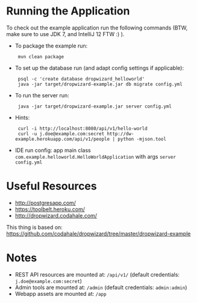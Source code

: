 # Running the Application

To check out the example application run the following commands (BTW, make sure to use JDK 7, and IntelliJ 12 FTW :) ).

 * To package the example run:

        mvn clean package

 * To set up the database run (and adapt config settings if applicable):

        psql -c 'create database dropwizard_helloworld'
        java -jar target/dropwizard-example.jar db migrate config.yml

 * To run the server run:

        java -jar target/dropwizard-example.jar server config.yml

 * Hints:

        curl -i http://localhost:8080/api/v1/hello-world
        curl -u j.doe@example.com:secret http://dw-example.herokuapp.com/api/v1/people | python -mjson.tool

 * IDE run config: app main class `com.example.helloworld.HelloWorldApplication` with args `server config.yml`


# Useful Resources

 * <http://postgresapp.com/>
 * <https://toolbelt.heroku.com/>
 * <http://dropwizard.codahale.com/>

This thing is based on: <https://github.com/codahale/dropwizard/tree/master/dropwizard-example>


# Notes

 * REST API resources are mounted at: `/api/v1/` (default credentials: `j.doe@example.com:secret`)
 * Admin tools are mounted at: `/admin` (default credentials: `admin:admin`)
 * Webapp assets are mounted at: `/app`
